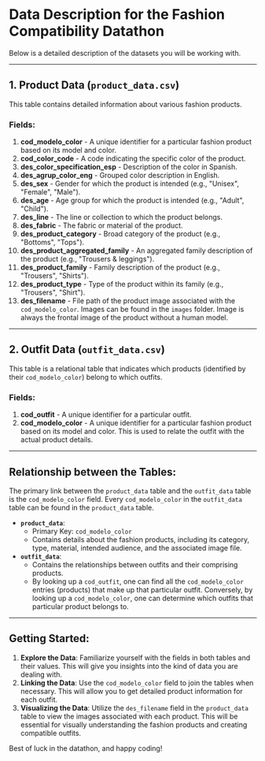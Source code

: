 # Data Description for the Fashion Compatibility Datathon

Below is a detailed description of the datasets you will be working with.

---

## 1. Product Data (`product_data.csv`)

This table contains detailed information about various fashion products.

### Fields:

1. **cod_modelo_color** - A unique identifier for a particular fashion product based on its model and color.
2. **cod_color_code** - A code indicating the specific color of the product.
3. **des_color_specification_esp** - Description of the color in Spanish.
4. **des_agrup_color_eng** - Grouped color description in English.
5. **des_sex** - Gender for which the product is intended (e.g., "Unisex", "Female", "Male").
6. **des_age** - Age group for which the product is intended (e.g., "Adult", "Child").
7. **des_line** - The line or collection to which the product belongs.
8. **des_fabric** - The fabric or material of the product.
9. **des_product_category** - Broad category of the product (e.g., "Bottoms", "Tops").
10. **des_product_aggregated_family** - An aggregated family description of the product (e.g., "Trousers & leggings").
11. **des_product_family** - Family description of the product (e.g., "Trousers", "Shirts").
12. **des_product_type** - Type of the product within its family (e.g., "Trousers", "Shirt").
13. **des_filename** - File path of the product image associated with the `cod_modelo_color`. Images can be found in the `images` folder. Image is always the frontal image of the product without a human model.

---

## 2. Outfit Data (`outfit_data.csv`)

This table is a relational table that indicates which products (identified by their `cod_modelo_color`) belong to which outfits.

### Fields:

1. **cod_outfit** - A unique identifier for a particular outfit.
2. **cod_modelo_color** - A unique identifier for a particular fashion product based on its model and color. This is used to relate the outfit with the actual product details.

---

## Relationship between the Tables:

The primary link between the `product_data` table and the `outfit_data` table is the `cod_modelo_color` field. Every `cod_modelo_color` in the `outfit_data` table can be found in the `product_data` table.

- **`product_data`**:
    - Primary Key: `cod_modelo_color`
    - Contains details about the fashion products, including its category, type, material, intended audience, and the associated image file.
- **`outfit_data`**:
    - Contains the relationships between outfits and their comprising products. 
    - By looking up a `cod_outfit`, one can find all the `cod_modelo_color` entries (products) that make up that particular outfit. Conversely, by looking up a `cod_modelo_color`, one can determine which outfits that particular product belongs to.

---

## Getting Started:

1. **Explore the Data**: Familiarize yourself with the fields in both tables and their values. This will give you insights into the kind of data you are dealing with.
2. **Linking the Data**: Use the `cod_modelo_color` field to join the tables when necessary. This will allow you to get detailed product information for each outfit.
3. **Visualizing the Data**: Utilize the `des_filename` field in the `product_data` table to view the images associated with each product. This will be essential for visually understanding the fashion products and creating compatible outfits.

Best of luck in the datathon, and happy coding!